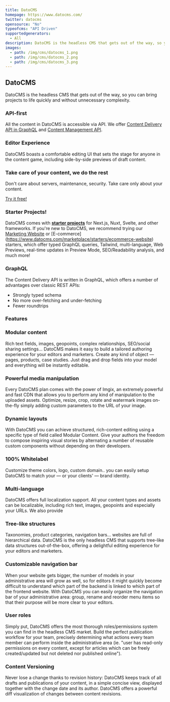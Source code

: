 ```yaml
---
title: DatoCMS
homepage: https://www.datocms.com/
twitter: datocms
opensource: "No"
typeofcms: "API Driven"
supportedgenerators:
  - All
description: DatoCMS is the headless CMS that gets out of the way, so you can bring projects to life quickly and without unnecessary complexity.
images:
  - path: /img/cms/datocms_1.png
  - path: /img/cms/datocms_2.png
  - path: /img/cms/datocms_3.png
---
```


## DatoCMS
DatoCMS is the headless CMS that gets out of the way, so you can bring projects to life quickly and without unnecessary complexity.

### API-first
All the content in DatoCMS is accessible via API. We offer [Content Delivery API in GraphQL](https://www.datocms.com/docs/content-delivery-api/?utm_source=headlesscms.org&utm_medium=project&utm_campaign=headlesscms.org) and [Content Management API](https://www.datocms.com/docs/content-management-api/?utm_source=headlesscms.org&utm_medium=project&utm_campaign=headlesscms.org).

### Editor Experience
DatoCMS boasts a comfortable editing UI that sets the stage for anyone in the content game, including side-by-side previews of draft content.

### Take care of your content, we do the rest
Don't care about servers, maintenance, security. Take care only about your content.

[Try it free!](https://dashboard.datocms.com/?utm_source=headlesscms.org&utm_medium=project&utm_campaign=headlesscms.org)

### Starter Projects!
DatoCMS comes with [**starter projects**](https://dashboard.datocms.com/projects/browse/categories?utm_source=headlesscms.org&utm_medium=project&utm_campaign=headlesscms.org) for Next.js, Nuxt, Svelte, and other frameworks. If you're new to DatoCMS, we recommend trying our [Marketing Website](https://www.datocms.com/marketplace/starters/marketing-website) or [E-commerce] (https://www.datocms.com/marketplace/starters/ecommerce-website) starters, which offer typed GraphQL queries, Tailwind, multi-language, Web Previews, real-time updates in Preview Mode, SEO/Readability analysis, and much more!

### GraphQL
The Content Delivery API is written in GraphQL, which offers a number of advantages over classic REST APIs:
- Strongly typed schema
- No more over-fetching and under-fetching
- Fewer roundtrips

### Features

### Modular content
Rich text fields, images, geopoints, complex relationships, SEO/social sharing settings... DatoCMS makes it easy to build a tailored authoring experience for your editors and marketers.
Create any kind of object — pages, products, case studies. Just drag and drop fields into your model and everything will be instantly editable.

### Powerful media manipulation
Every DatoCMS plan comes with the power of Imgix, an extremely powerful and fast CDN that allows you to perform any kind of manipulation to the uploaded assets. Optimize, resize, crop, rotate and watermark images on-the-fly simply adding custom parameters to the URL of your image.

### Dynamic layouts
With DatoCMS you can achieve structured, rich-content editing using a specific type of field called Modular Content.
Give your authors the freedom to compose inspiring visual stories by alternating a number of reusable custom components without depending on their developers.

### 100% Whitelabel
Customize theme colors, logo, custom domain.. you can easily setup DatoCMS to match your — or your clients' — brand identity.

### Multi-language
DatoCMS offers full localization support. All your content types and assets can be localizable, including rich text, images, geopoints and especially your URLs. We also provide 

### Tree-like structures
Taxonomies, product categories, navigation bars... websites are full of hierarchical data. DatoCMS is the only headless CMS that supports tree-like data structures out-of-the-box, offering a delightful editing experience for your editors and marketers.

### Customizable navigation bar
When your website gets bigger, the number of models in your administrative area will grow as well, so for editors it might quickly become difficult to understand which part of the backend is linked to which part of the frontend website. With DatoCMS you can easily organize the navigation bar of your administrative area: group, rename and reorder menu items so that their purpose will be more clear to your editors.

### User roles
Simply put, DatoCMS offers the most thorough roles/permissions system you can find in the headless CMS market.
Build the perfect publication workflow for your team, precisely determining what actions every team member can perform inside the administrative area (ie. "user has read-only permissions on every content, except for articles which can be freely created/updated but not deleted nor published online").

### Content Versioning
Never lose a change thanks to revision history: DatoCMS keeps track of all drafts and publications of your content, in a simple concise view, displayed together with the change date and its author. DatoCMS offers a powerful diff visualization of changes between content revisions. 